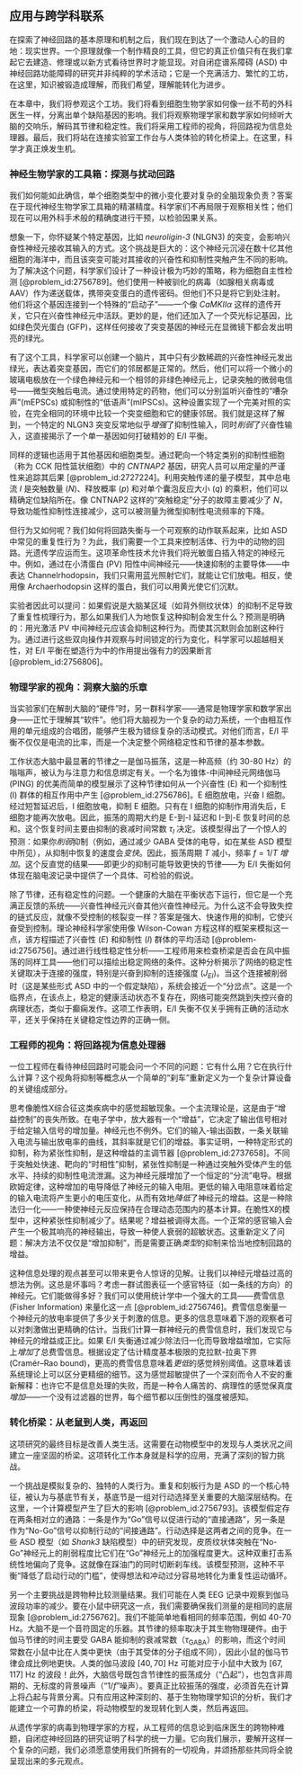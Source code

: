 ## 应用与跨学科联系

在探索了神经回路的基本原理和机制之后，我们现在到达了一个激动人心的目的地：现实世界。一个原理就像一个制作精良的工具，但它的真正价值只有在我们拿起它去建造、修理或以新方式看待世界时才能显现。对自闭症谱系障碍 (ASD) 中神经回路功能障碍的研究并非纯粹的学术活动；它是一个充满活力、繁忙的工坊，在这里，知识被锻造成理解，而我们希望，理解能转化为进步。

在本章中，我们将参观这个工坊。我们将看到细胞生物学家如何像一丝不苟的外科医生一样，分离出单个缺陷基因的影响。我们将观察物理学家和数学家如何倾听大脑的交响乐，解码其节律和稳定性。我们将采用工程师的视角，将回路视为信息处理器。最后，我们将站在连接实验室工作台与人类体验的转化桥梁上。在这里，科学才真正焕发生机。

### 神经生物学家的工具箱：探测与扰动回路

我们如何能如此确信，单个细胞类型中的微小变化要对复杂的全脑现象负责？答案在于现代神经生物学家工具箱的精湛精度。科学家们不再局限于观察相关性；他们现在可以用外科手术般的精确度进行干预，以检验因果关系。

想象一下，你怀疑某个特定基因，比如 *neuroligin-3* (NLGN3) 的突变，会影响兴奋性神经元接收其输入的方式。这个挑战是巨大的：这个神经元沉浸在数十亿其他细胞的海洋中，而且该突变可能对其接收的兴奋性和抑制性突触产生不同的影响。为了解决这个问题，科学家们设计了一种设计极为巧妙的策略，称为细胞自主性检测 [@problem_id:2756789]。他们使用一种被驯化的病毒（如腺相关病毒或 AAV）作为递送载体，携带突变蛋白的遗传密码。但他们不只是将它到处注射。他们将这个基因连接到一个特殊的“启动子”——一个像 *CaMKIIα* 这样的遗传开关，它只在兴奋性神经元中活跃。更妙的是，他们还加入了一个荧光标记基因，比如绿色荧光蛋白 (GFP)，这样任何接收了突变基因的神经元在显微镜下都会发出明亮的绿光。

有了这个工具，科学家可以创建一个脑片，其中只有少数稀疏的兴奋性神经元发出绿光，表达着突变基因，而它们的邻居都是正常的。然后，他们可以将一个微小的玻璃电极放在一个绿色神经元和一个相邻的非绿色神经元上，记录突触的微弱电信号——微型突触后电流。通过使用特定的药物，他们可以分别监听兴奋性的“嘈杂声”(mEPSCs) 或抑制性的“低语声”(mIPSCs)。这种设置实现了一个完美对照的实验，在完全相同的环境中比较一个突变细胞和它的健康邻居。我们就是这样了解到，一个特定的 NLGN3 突变反常地似乎*增强*了抑制性输入，同时*削弱*了兴奋性输入，这直接揭示了一个单一基因如何打破精妙的 E/I 平衡。

同样的逻辑也适用于其他基因和细胞类型。通过靶向一个特定类别的抑制性细胞（称为 CCK 阳性篮状细胞）中的 *CNTNAP2* 基因，研究人员可以用定量的严谨性来追踪其后果 [@problem_id:2727224]。利用突触传递的量子模型，其中总电流 $I$ 是突触数量 ($N$)、释放概率 ($p$) 和对单个囊泡反应大小 ($q$) 的乘积，他们可以精确定位缺陷所在。像 CNTNAP2 这样的“突触稳定”分子的故障主要减少了 $N$，导致功能性抑制性连接减少，这可以被测量为微型抑制性电流频率的下降。

但行为又如何呢？我们如何将回路失衡与一个可观察的动作联系起来，比如 ASD 中常见的重复性行为？为此，我们需要一个工具来控制活体、行为中的动物的回路。光遗传学应运而生。这项革命性技术允许我们将光敏蛋白插入特定的神经元中。例如，通过在小清蛋白 (PV) 阳性中间神经元——快速抑制的主要导体——中表达 Channelrhodopsin，我们只需用蓝光照射它们，就能让它们放电。相反，使用像 Archaerhodopsin 这样的蛋白，我们可以用黄光使它们沉默。

实验者因此可以提问：如果假说是大脑某区域（如背外侧纹状体）的抑制不足导致了重复性梳理行为，那么如果我们人为地恢复这种抑制会发生什么？预测是明确的：用光激活 PV 中间神经元应该会抑制这种行为。而使其沉默则会加剧这种行为。通过进行这些双向操作并观察与时间锁定的行为变化，科学家可以超越相关性，对 E/I 平衡在塑造行为中的作用提出强有力的因果断言 [@problem_id:2756806]。

### 物理学家的视角：洞察大脑的乐章

当实验家们在解剖大脑的“硬件”时，另一群科学家——通常是物理学家和数学家出身——正忙于理解其“软件”。他们将大脑视为一个复杂的动力系统，一个由相互作用的单元组成的合唱团，能够产生极为错综复杂的活动模式。对他们而言，E/I 平衡不仅仅是电流的比率，而是一个决定整个网络稳定性和节律的基本参数。

工作状态大脑中最显著的节律之一是伽马振荡，这是一种高频（约 30-80 Hz）的嗡嗡声，被认为与注意力和信息绑定有关。一个名为锥体-中间神经元网络伽马 (PING) 的优美而简单的模型展示了这种节律如何从一个兴奋性 (E) 和一个抑制性 (I) 群体的相互作用中产生 [@problem_id:2756786]。E 细胞放电，兴奋 I 细胞。经过短暂延迟后，I 细胞放电，抑制 E 细胞。只有在 I 细胞的抑制作用消失后，E 细胞才能再次放电。因此，振荡的周期大约是 E-到-I 延迟和 I-到-E 恢复时间的总和。这个恢复时间主要由抑制的衰减时间常数 $\tau_I$ 决定。该模型得出了一个惊人的预测：如果你*削弱*抑制（例如，通过减少 GABA 受体的电导，如在某些 ASD 模型中所见），从抑制中恢复的速度会*变快*。因此，振荡周期 $T$ 减小，频率 $f = 1/T$ *增加*。这个反直觉的结果——即更少的抑制可能导致更快的节律——为 E/I 失衡如何体现在脑电波记录中提供了一个具体、可检验的假说。

除了节律，还有稳定性的问题。一个健康的大脑在平衡状态下运行，但它是一个充满正反馈的系统——兴奋性神经元兴奋其他兴奋性神经元。为什么这不会导致失控的链式反应，就像不受控制的核裂变一样？答案是强大、快速作用的抑制，它使兴奋受到控制。理论神经科学家使用像 Wilson-Cowan 方程这样的框架来模拟这一点，该方程描述了兴奋性 ($E$) 和抑制性 ($I$) 群体的平均活动 [@problem-id:2756756]。通过进行线性稳定性分析——工程师用来检查桥梁是否会在风中振荡的同样工具——他们可以描绘出稳定网络的条件。这种分析揭示了网络的稳定性关键取决于连接的强度，特别是兴奋到抑制的连接强度 ($J_{EI}$)。当这个连接被削弱时（这是某些形式 ASD 中的一个假定缺陷），系统会接近一个“分岔点”。这是一个临界点，在该点上，稳定的健康活动状态不复存在，网络可能突然跳到失控兴奋的病理状态，类似于癫痫发作。这项工作表明，E/I 失衡不仅关乎拥有正确的活动水平，还关乎保持在关键稳定性边界的正确一侧。

### 工程师的视角：将回路视为信息处理器

一位工程师在看待神经回路时可能会问一个不同的问题：它有什么用？它在执行什么计算？这个视角将抑制等概念从一个简单的“刹车”重新定义为一个复杂计算设备的关键组成部分。

思考像脆性X综合征这类疾病中的感觉超敏现象。一个主流理论是，这是由于“增益控制”的丧失所致。在电子学中，放大器有一个“增益”，它决定了输出信号相对于给定输入信号的增加量。神经元也不例外。它们的输入-输出函数，一条关联输入电流与输出放电率的曲线，其斜率就是它们的增益。事实证明，一种特定形式的抑制，称为紧张性抑制，是这种增益的主调节器 [@problem_id:2737658]。不同于突触处快速、靶向的“时相性”抑制，紧张性抑制是一种通过突触外受体产生的低水平、持续的抑制性电流泄漏。这为神经元膜增加了一个恒定的“分流”电导。根据欧姆定律，这种增加的电导降低了神经元的输入电阻。更低的输入电阻意味着给定的输入电流将产生更小的电压变化，从而有效地*降低*了神经元的增益。这是一种除法归一化——一种使神经元反应保持在合理动态范围内的基本计算。在脆性X的模型中，这种紧张性抑制减少了。结果呢？增益被调得太高。一个正常的感官输入会产生一个极其响亮的神经输出，导致一种使人衰弱的超敏状态。这重新定义了问题：解决方法不仅仅是“增加抑制”，而是需要正确*类型*的抑制来恰当地控制回路的增益。

这种信息处理的观点甚至可以带来更令人惊讶的见解。让我们以神经元增益过高的想法为例。这总是坏事吗？考虑一群试图表征一个感官特征（如一条线的方向）的神经元。它们能做得多好？我们可以使用统计学中一个强大的工具——费雪信息 (Fisher Information) 来量化这一点 [@problem_id:2756746]。费雪信息衡量一个神经元的放电率提供了多少关于刺激的信息。更多的信息意味着下游的观察者可以对刺激做出更精确的估计。当我们计算一群神经元的费雪信息时，我们发现它与神经元的增益成正比。如果 E/I 失衡通过减少除法归一化而导致增益增加，它实际上*增加*了总费雪信息。根据设定了估计精度基本极限的克拉默-拉奥下界 (Cramér–Rao bound)，更高的费雪信息意味着*更低*的感觉辨别阈值。这意味着该系统理论上可以区分更精细的细节。这为感觉超敏提供了一个深刻而令人不安的重新解释：也许它不是信息处理的失败，而是一种令人痛苦的、病理性的感觉保真度*增加*——一个没有过滤器的世界，每个细节都以压倒性的强度被感知。

### 转化桥梁：从老鼠到人类，再返回

这项研究的最终目标是改善人类生活。这需要在动物模型中的发现与人类状况之间建立一座坚固的桥梁。这项转化工作本身就是科学的应用，充满了深刻的智力挑战。

一个挑战是模拟复杂的、独特的人类行为。重复和刻板行为是 ASD 的一个核心特征，被认为与基底节有关，基底节是一组对行动选择至关重要的大脑深层结构。在这里，一个计算模型产生了巨大的影响 [@problem_id:2756793]。该模型假定存在两条相对立的通路：一条是作为“Go”信号以促进行动的“直接通路”，另一条是作为“No-Go”信号以抑制行动的“间接通路”。行动选择是这两者之间的竞争。在一些 ASD 模型（如 *Shank3* 缺陷模型）中的研究发现，皮质纹状体突触在“No-Go”神经元上的削弱程度比它们在“Go”神经元上的加强程度更大。这种双重打击系统性地偏向了竞争。这就像在踩油门的同时切断刹车线。该模型预测，这种不平衡“降低了启动行动的门槛”，使得想法和冲动过分容易地转化为重复性运动循环。

另一个主要挑战是跨物种比较测量结果。我们可能在人类 EEG 记录中观察到伽马波段功率的减少。要在小鼠中研究这一点，我们需要确保我们测量的是相同的底层现象 [@problem_id:2756762]。我们不能简单地看相同的频率范围，例如 40-70 Hz。大脑不是一个音符固定的乐器。其节律的频率取决于其生物物理硬件。由于伽马节律的时间主要受 GABA 能抑制的衰减常数（$\tau_{\text{GABA}}$）的影响，而这个时间常数在小鼠中比在人类中更快（由于其受体的分子组成不同），因此小鼠的伽马节律会成比例地更快。人类的伽马波段 $[40, 70]$ Hz 可能对应于小鼠中大致为 $[67, 117]$ Hz 的波段！此外，大脑信号既包含节律性的振荡成分（“凸起”），也包含非周期的、无标度的背景噪声（“$1/f$”噪声）。要真正比较振荡的强度，必须首先在计算上将凸起与背景分离。只有应用这种深刻的、基于生物物理学知识的分析，我们才能建立一个可靠的桥梁，将动物模型的发现转化到人类，然后再返回。

从遗传学家的病毒到物理学家的方程，从工程师的信息论到临床医生的跨物种难题，自闭症神经回路的研究证明了科学的统一力量。它向我们展示，要解开这样一个复杂的问题，我们必须愿意使用我们所拥有的一切视角，并颂扬那些共同将全貌呈现出来的多元观点。